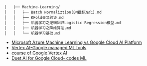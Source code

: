 ```
│   ├── Machine-Learning/
│   │   ├── Batch Normaliztion(BN批标准化).md
│   │   ├── KFold交叉验证.md
│   │   ├── 机器学习之逻辑回归Logistic Regression模型.md
│   │   ├── 机器学习之降维算法.md
│   │   └── 机器学习基础.md
```

- [Microsoft Azure Machine Learning vs Google Cloud AI Platform](https://www.projectpro.io/compare/microsoft-azure-machine-learning-vs-google-cloud-ai-platform)
- [Vertex AI-Google managed ML tools](https://cloud.google.com/vertex-ai?utm_source=google&utm_medium=cpc&utm_campaign=na-CA-all-en-dr-bkws-all-all-trial-e-dr-1605212&utm_content=text-ad-none-any-DEV_c-CRE_665641361976-ADGP_Hybrid%20%7C%20BKWS%20-%20MIX%20%7C%20Txt_AI%20and%20ML%20General-KWID_43700077212830867-kwd-553582750299&utm_term=KW_vertex%20ai-ST_vertex%20ai&gclid=Cj0KCQjwz8emBhDrARIsANNJjS6jxtnMYjqEhtOkzeYsVZ9JoVUCN8Ok0Aq4T8fk4VISaUOdtR2xP3EaApA7EALw_wcB&gclsrc=aw.ds)
- [course of Google Vertex AI](https://cloudacademy.com/course/introduction-google-vertex-ai-4017/introduction/?utm_feeditemid=&utm_device=c&utm_term=&utm_source=google&utm_medium=ppc&utm_campaign=%5BSearch%5D+DSA+-+All+Website+-+Canada&hsa_cam=13335422330&hsa_grp=118167181610&hsa_mt=&hsa_src=g&hsa_ad=651406237625&hsa_acc={5890858304}&hsa_net=adwords&hsa_kw=&hsa_tgt=dsa-925802466635&hsa_ver=3&gclid=Cj0KCQjwz8emBhDrARIsANNJjS4BXBs0sHjHWnk4aaFfRBYbVfYBfbex0iyuZE8cp4iHY2hDe6pz-IkaAo0wEALw_wcB)
- [Duet AI for Google Cloud- codes ML](https://cloud.google.com/blog/products/application-modernization/introducing-duet-ai-for-google-cloud)
